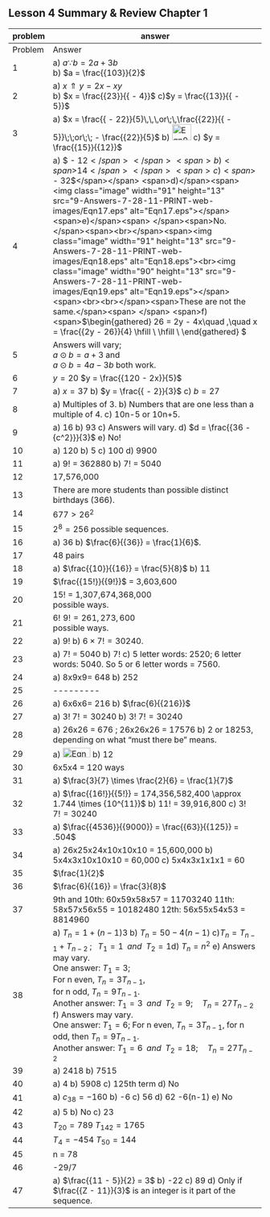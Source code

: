 
## Lesson 4 Summary &amp; Review Chapter 1


|problem|answer|
|-------|------|
|Problem|<span class="char-style-override-1">Answer</span>|
|1|<span>a) <span>$a\because b = 2a + 3b$</span><br>b) <span>$a = \frac{{103}}{2}$</span></span>|
|2|<span>a) <span>$x \Uparrow y = 2x - xy$</span></span><span><br></span><span>b) <span>$x = \frac{{23}}{{ - 4}}$</span></span> <span>c)</span><span><span>$y = \frac{{13}}{{ - 5}}$</span></span>|
|3|<span>a) <span>$x = \frac{{ - 22}}{5}\,\,\,or\;\,\frac{{22}}{{ - 5}}\;\;or\;\; - \frac{{22}}{5}$</span></span> <span>b) <img class="image" width="38" height="32" src="9-Answers-7-28-11-PRINT-web-images/Eqn0074.eps" alt="Eqn0074.eps"></span> <span>c) <span>$y = \frac{{15}}{{12}}$</span></span>|
|4|<span>a) <span>$ - 12$</span></span> <span>b) <span>$14$</span></span> <span>c) <span>$ - 32$</span></span> <span>d)</span><span> <img class="image" width="91" height="13" src="9-Answers-7-28-11-PRINT-web-images/Eqn17.eps" alt="Eqn17.eps"></span> <span>e)</span><span> </span><span>No. </span><span><br></span><span><img class="image" width="91" height="13" src="9-Answers-7-28-11-PRINT-web-images/Eqn18.eps" alt="Eqn18.eps"><br><img class="image" width="90" height="13" src="9-Answers-7-28-11-PRINT-web-images/Eqn19.eps" alt="Eqn19.eps"></span><span><br><br></span><span>These are not the same.</span><span> </span> <span>f) <span>$\begin{gathered} 26 = 2y - 4x\quad ,\quad x = \frac{{2y - 26}}{4} \hfill \\ \hfill \\ \end{gathered} $</span></span>|
|5|Answers will vary; <br><span>$a \odot b = a + 3$</span> and <br><span>$a \odot b = 4a - 3b$</span> both work.|
|6|<span><span>$y = 20$</span></span> <span><span>$y = \frac{{120 - 2x}}{5}$</span></span>|
|7|<span>a) <span>$x = 37$</span></span> <span>b) <span>$y = \frac{{ - 2}}{3}$</span></span> <span>c) <span>$b = 27$</span></span>|
|8|a) Multiples of 3. b) Numbers that are one less than a multiple of 4. c) 10<span class="char-style-override-4">n</span>-5 or 10<span class="char-style-override-4">n</span>+5.|
|9|a) 16 b) 93 c) Answers will vary. <span>d) <span>$d = \frac{{36 - {c^2}}}{3}$</span></span> <span>e) No! </span>|
|10|a) 120 b) 5 c) 100 d) 9900|
|11|a) 9! = 362880 b) 7! = 5040|
|12|17,576,000|
|13|There are more students than possible distinct birthdays (366).|
|14|<span>$677 > {26^2}$</span>|
|15|<span><span>${2^8} = 256$</span> possible sequences.</span>|
|16|<span>a) 36</span> <span>b) <span>$\frac{6}{{36}} = \frac{1}{6}$</span>.</span>|
|17|48 pairs|
|18|<span>a) <span>$\frac{{10}}{{16}} = \frac{5}{8}$</span></span> <span>b) <span>$11$</span></span>|
|19|<span><span>$\frac{{15!}}{{9!}}$</span> = 3,603,600</span>|
|20|15! = 1,307,674,368,000 <br>possible ways.|
|21|<span>$6!\,\,9! = 261,273,600$</span> <br>possible ways.|
|22|a) 9! b) <span>$6 \times 7! = 30240$</span>.|
|23|a) 7! = 5040 b) 7! c) 5 letter words: 2520; 6 letter words: 5040. So 5 or 6 letter words = 7560.|
|24|a) 8x9x9= 648 b) 252|
|25|---------|
|26|a) 6x6x6= 216 b) <span><span>$\frac{6}{{216}}$</span></span>|
|27|a) <span>$3!\;7! = 30240$</span> b) <span>$3!\;7! = 30240$</span>|
|28|a) 26x26 = 676 ; 26x26x26 = 17576 b) 2 or 18253, depending on what “must there be” means.|
|29|a) <img class="image" width="55" height="19" src="9-Answers-7-28-11-PRINT-web-images/Eqn0552.eps" alt="Eqn0552.eps"> b) 12|
|30|6x5x4 = 120 ways|
|31|<span>a)</span> <span>$\frac{3}{7} \times \frac{2}{6} = \frac{1}{7}$</span>|
|32|<span>a)</span> <span>$\frac{{16!}}{{5!}} = 174,356,582,400 \approx 1.744 \times {10^{11}}$</span> <span>b) 11! = 39,916,800</span> c) <span>$3!\;7! = 30240$</span>|
|33|<span>a)</span> <span>$\frac{{4536}}{{9000}} = \frac{{63}}{{125}} = .504$</span>|
|34|a) 26x25x24x10x10x10 = 15,600,000 b) 5x4x3x10x10x10 = 60,000 c) 5x4x3x1x1x1 = 60|
|35|<span>$\frac{1}{2}$</span>|
|36|<span>$\frac{6}{{16}} = \frac{3}{8}$</span>|
|37|9th and 10th: 60x59x58x57 = 11703240 11th: 58x57x56x55 = 10182480 12th: 56x55x54x53 = 8814960|
|38|a) <span>${T_n} = 1 + (n - 1)3$</span> b) <span>${T_n} = 50 - 4(n - 1)$</span> c)<span>${T_n} = {T_{n - 1}} + {T_{n - 2}}\;;\;\;\;{T_1} = 1\;\;and\;\;{T_2} = 1$</span><span>d) <span>${T_n} = {n^2}$</span></span> e) Answers may vary.<br>One answer: <span>${T_1} = 3$</span>; <br>For n even, <span>${T_n} = 3{T_{n - 1}}$</span>, <br>for n odd, <span>${T_n} = 9{T_{n - 1}}$</span>. <br>Another answer: <span>${T_1} = 3\;\;and\;\;{T_2} = 9;\quad {T_n} = 27{T_{n - 2}}$</span> f) Answers may vary.<br>One answer: <span>${T_1} = 6$</span>; For n even, <span>${T_n} = 3{T_{n - 1}}$</span>, for n odd, then <span>${T_n} = 9{T_{n - 1}}$</span>. <br>Another answer: <span>${T_1} = 6\;\;and\;\;{T_2} = 18;\quad {T_n} = 27{T_{n - 2}}$</span>|
|39|a) 2418 b) 7515|
|40|a) 4 b) 5908 c) 125th term d) No|
|41|a) <span>${c_{38}} = - 160$</span> b) -6 c) 56 d) 62 -6(n-1) e) No|
|42|a) 5 b) No c) 23|
|43|<span>${T_{20}} = 789$</span> <span>${T_{142}} = 1765$</span>|
|44|<span>${T_4} = - 454$</span> <span>${T_{50}} = 144$</span>|
|45|n = 78|
|46|-29/7|
|47|<span>a)</span> <span>$\frac{{11 - 5}}{2} = 3$</span> b) -22 c) 89 d) Only if <span>$\frac{{Z - 11}}{3}$</span> is an integer <span>is it part of the sequence. </span>|
